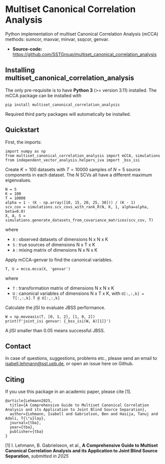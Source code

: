 # Multiset Canonical Correlation Analysis
   
Python implementation of multiset Canonical Correlation Analysis (mCCA) methods:
sumcor, maxvar, minvar, ssqcor, genvar.

- **Source-code:** https://github.com/SSTGroup/multiset_canonical_correlation_analysis


## Installing multiset_canonical_correlation_analysis

The only pre-requisite is to have **Python 3** (>= version 3.11) installed.
The mCCA package can be installed with

    pip install multiset_canonical_correlation_analysis

Required third party packages will automatically be installed.


## Quickstart

First, the imports:

    import numpy as np
    from multiset_canonical_correlation_analysis import mCCA, simulations
    from independent_vector_analysis.helpers_iva import _bss_isi


Create $K=100$ datasets with $T=10000$ samples of $N=5$ source components in each dataset.
The $N$ SCVs all have a different maximum eigenvalues.

    N = 5
    K = 100
    T = 10000
    alpha = 1 - (K - np.array([10, 15, 20, 25, 30])) / (K - 1)
    scv_cov = simulations.scv_covs_with_rank_R(N, K, 1, alpha=alpha, beta=0.0)
    X, A, S = simulations.generate_datasets_from_covariance_matrices(scv_cov, T)

where
* `X` : observed datasets of dimensions N x N x K
* `S` : true sources of dimensions N x T x K
* `A` : mixing matrix of dimensions N x N x K

Apply mCCA-genvar to find the canonical variables.

    T, U = mcca.mcca(X, 'genvar')

where
* `T` : transformation matrix of dimensions N x N x K
* `U` : canonical variables of dimensions N x T x K, with `U[:,:,k] = T[:,:,k].T @ X[:,:,k]`
 
Calculate the jISI to evaluate JBSS performance.

    W = np.moveaxis(T, [0, 1, 2], [1, 0, 2])
    print(f'joint_isi genvar: {_bss_isi(W, A)[1]}')

A jISI smaller than 0.05 means successful JBSS.


## Contact

In case of questions, suggestions, problems etc., please send an email to isabell.lehmann@sst.upb.de, or open an issue here on Github.

## Citing

If you use this package in an academic paper, please cite [1].

    @article{Lehmann2025,
      title={A Comprehensive Guide to Multiset Canonical Correlation Analysis and its Application to Joint Blind Source Separation},
      author={Lehmann, Isabell and Gabrielson, Ben and Hasija, Tanuj and Adali, T{\"u}lay},
      journal={tba},
      year={tba},
      publisher={tba}
    }

[1] I. Lehmann, B. Gabrielseon, et al.,
**A Comprehensive Guide to Multiset Canonical Correlation Analysis and its Application to Joint Blind Source Separation**,
*submitted in 2025*

